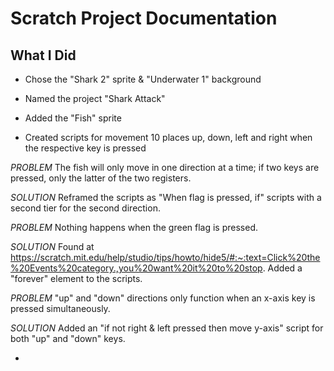 # Scratch Project Documentation

## What I Did

- Chose the "Shark 2" sprite & "Underwater 1" background

- Named the project "Shark Attack"

- Added the "Fish" sprite

- Created scripts for movement 10 places up, down, left and right when the respective key is pressed

*PROBLEM* The fish will only move in one direction at a time; if two keys are pressed, only the latter of the two registers.

*SOLUTION* Reframed the scripts as "When flag is pressed, if" scripts with a second tier for the second direction.

*PROBLEM* Nothing happens when the green flag is pressed.

*SOLUTION* Found at https://scratch.mit.edu/help/studio/tips/howto/hide5/#:~:text=Click%20the%20Events%20category.,you%20want%20it%20to%20stop. Added a "forever" element to the scripts.

*PROBLEM* "up" and "down" directions only function when an x-axis key is pressed simultaneously.

*SOLUTION* Added an "if not right & left pressed then move y-axis" script for both "up" and "down" keys.

-

